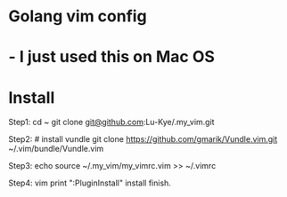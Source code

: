 # Golang vim config
# - I just used this on Mac OS

# Install
Step1:
    cd ~
    git clone git@github.com:Lu-Kye/.my_vim.git

Step2:
    # install vundle
    git clone https://github.com/gmarik/Vundle.vim.git ~/.vim/bundle/Vundle.vim

Step3:
    echo source ~/.my_vim/my_vimrc.vim >> ~/.vimrc   

Step4:
    vim
    print ":PluginInstall"
    install finish.


